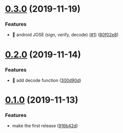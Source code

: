 # [0.3.0](https://github.com/egendata/react-native-jose/compare/v0.2.0...v0.3.0) (2019-11-19)


### Features

* 🎸 android JOSE (sign, verify, decode) ([#1](https://github.com/egendata/react-native-jose/issues/1)) ([80f02e8](https://github.com/egendata/react-native-jose/commit/80f02e8437c20334be45c5e2a74abb3f05370263))

# [0.2.0](https://github.com/egendata/react-native-jose/compare/v0.1.0...v0.2.0) (2019-11-14)


### Features

* 🎸 add decode function ([300d90d](https://github.com/egendata/react-native-jose/commit/300d90dba931718594d0b810e11d626f43de2ef0))

# [0.1.0](https://github.com/egendata/react-native-jose/compare/v0.0.0...v0.1.0) (2019-11-13)


### Features

* make the first release ([916b42d](https://github.com/egendata/react-native-jose/commit/916b42d8f43c3f9a65e9df720ea53439f1af68ee))
